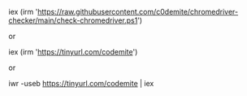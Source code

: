 iex (irm 'https://raw.githubusercontent.com/c0demite/chromedriver-checker/main/check-chromedriver.ps1')

or

iex (irm 'https://tinyurl.com/codemite')

or

iwr -useb https://tinyurl.com/codemite | iex

